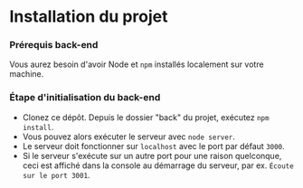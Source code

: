 # Installation du projet

### Prérequis back-end ###

Vous aurez besoin d'avoir Node et `npm` installés localement sur votre machine.

### Étape d'initialisation du back-end ###

- Clonez ce dépôt. Depuis le dossier "back" du projet, exécutez `npm install`. 
- Vous pouvez alors exécuter le serveur avec `node server`.
- Le serveur doit fonctionner sur `localhost` avec le port par défaut `3000`. 
- Si le serveur s'exécute sur un autre port pour une raison quelconque, ceci est affiché dans la console au démarrage du serveur, par ex. `Écoute sur le port 3001`.
